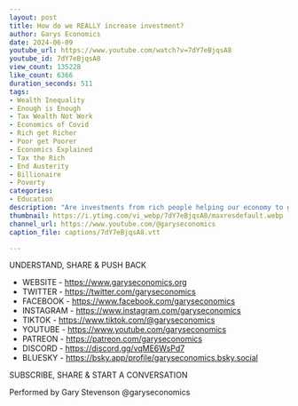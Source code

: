 ```yaml
---
layout: post
title: How do we REALLY increase investment?
author: Garys Economics
date: 2024-06-09
youtube_url: https://www.youtube.com/watch?v=7dY7eBjqsA8
youtube_id: 7dY7eBjqsA8
view_count: 135228
like_count: 6366
duration_seconds: 511
tags:
- Wealth Inequality
- Enough is Enough
- Tax Wealth Not Work
- Economics of Covid
- Rich get Richer
- Poor get Poorer
- Economics Explained
- Tax the Rich
- End Austerity
- Billionaire
- Poverty
categories:
- Education
description: "Are investments from rich people helping our economy to grow?"
thumbnail: https://i.ytimg.com/vi_webp/7dY7eBjqsA8/maxresdefault.webp
channel_url: https://www.youtube.com/@garyseconomics
caption_file: captions/7dY7eBjqsA8.vtt

---
```


UNDERSTAND, SHARE & PUSH BACK

- WEBSITE - https://www.garyseconomics.org
- TWITTER  - https://twitter.com/garyseconomics
- FACEBOOK - https://www.facebook.com/garyseconomics
- INSTAGRAM  - https://www.instagram.com/garyseconomics
- TIKTOK - https://www.tiktok.com/@garyseconomics
- YOUTUBE -  https://www.youtube.com/garyseconomics
- PATREON - https://patreon.com/garyseconomics
- DISCORD - https://discord.gg/vqME6WsPd7
- BLUESKY - https://bsky.app/profile/garyseconomics.bsky.social

SUBSCRIBE, SHARE & START A CONVERSATION

Performed by Gary Stevenson
@garyseconomics
